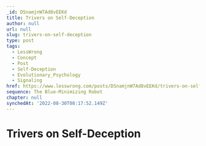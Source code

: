 ```yaml
---
_id: DSnamjnW7Ad8vEEKd
title: Trivers on Self-Deception
author: null
url: null
slug: trivers-on-self-deception
type: post
tags:
  - LessWrong
  - Concept
  - Post
  - Self-Deception
  - Evolutionary_Psychology
  - Signaling
href: https://www.lesswrong.com/posts/DSnamjnW7Ad8vEEKd/trivers-on-self-deception
sequence: The Blue-Minimizing Robot
chapter: null
synchedAt: '2022-08-30T08:17:52.149Z'
---
```


# Trivers on Self-Deception
